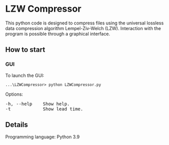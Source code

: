 # LZW Compressor

This python code is designed to compress files using the universal lossless data compression algorithm Lempel-Ziv-Welch (LZW).
Interaction with the program is possible through a graphical interface.
## How to start
### GUI
To launch the GUI:

`...\LZWCompressor> python LZWCompressor.py`

Options:
<pre>
-h, --help    Show help.
-t            Show lead time.
</pre>

## Details
Programming language: Python 3.9
